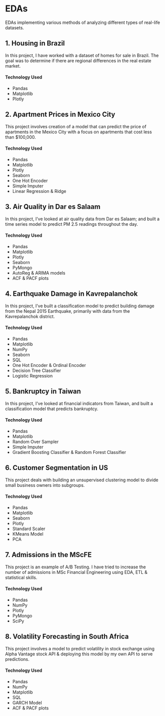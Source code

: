 # EDAs

EDAs implementing various methods of analyzing different types of real-life datasets.

## 1. Housing in Brazil
In this project, I have worked with a dataset of homes for sale in Brazil. The goal was to determine if there are regional differences in the real estate market.

#### Technology Used
- Pandas
- Matplotlib
- Plotly

## 2. Apartment Prices in Mexico City
This project involves creation of a model that can predict the price of apartments in the Mexico City with a focus on apartments that cost less than $100,000.

#### Technology Used
- Pandas
- Matplotlib
- Plotly
- Seaborn
- One Hot Encoder
- Simple Imputer
- Linear Regression & Ridge

## 3. Air Quality in Dar es Salaam
In this project, I've looked at air quality data from Dar es Salaam; and built a time series model to predict PM 2.5 readings throughout the day.

#### Technology Used
- Pandas
- Matplotlib
- Plotly
- Seaborn
- PyMongo
- AutoReg & ARIMA models
- ACF & PACF plots

## 4. Earthquake Damage in Kavrepalanchok
In this project, I've built a classification model to predict building damage from the Nepal 2015 Earthquake, primarily with data from the Kavrepalanchok district.

#### Technology Used
- Pandas
- Matplotlib
- NumPy
- Seaborn
- SQL
- One Hot Encoder & Ordinal Encoder
- Decision Tree Classifier
- Logistic Regression

## 5. Bankruptcy in Taiwan
In this project, I've looked at financial indicators from Taiwan, and built a classification model that predicts bankruptcy.

#### Technology Used
- Pandas
- Matplotlib
- Random Over Sampler
- Simple Imputer
- Gradient Boosting Classifier & Random Forest Classifier

## 6. Customer Segmentation in US
This project deals with building an unsupervised clustering model to divide small business owners into subgroups.

#### Technology Used
 - Pandas
 - Matplotlib
 - Seaborn
 - Plotly
 - Standard Scaler
 - KMeans Model
 - PCA

## 7. Admissions in the MScFE
This project is an example of A/B Testing. I have tried to increase the number of admissions in MSc Financial Engineering using EDA, ETL & statistical skills.

#### Technology Used
 - Pandas
 - NumPy
 - Plotly
 - PyMongo
 - SciPy

## 8. Volatility Forecasting in South Africa
This project involves a model to predict volatility in stock exchange using Alpha Vantage stock API & deploying this model by my own API to serve predictions.

#### Technology Used
 - Pandas
 - NumPy
 - Matplotlib
 - SQL
 - GARCH Model
 - ACF & PACF plots
